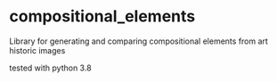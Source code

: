 # compositional_elements
Library for generating and comparing compositional elements from art historic images

tested with python 3.8